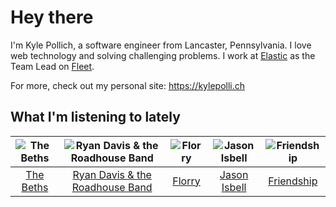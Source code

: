 # Hey there


I'm Kyle Pollich, a software engineer from Lancaster, Pennsylvania. I love web technology and solving challenging problems.
I work at [Elastic](https://www.elastic.co/) as the Team Lead on [Fleet](https://www.elastic.co/guide/en/fleet/current/fleet-overview.html).

For more, check out my personal site: https://kylepolli.ch

## What I'm listening to lately

<!-- begin artists -->
  |![The Beths](https://i.scdn.co/image/ab6761610000f178eb26b0d0de46b77e23675281)|![Ryan Davis & the Roadhouse Band](https://i.scdn.co/image/ab6761610000f17807feaa6406c818798f2bde93)|![Florry](https://i.scdn.co/image/ab6761610000f1783242d4d712bd868840b22e2b)|![Jason Isbell](https://i.scdn.co/image/ab6761610000f1789c4def51159843ebc3182b11)|![Friendship](https://i.scdn.co/image/ab6761610000f178a09fdd4e1102f15f3eb2cc52)|
  |:---:|:---:|:---:|:---:|:---:|
  |[The Beths](https://open.spotify.com/artist/7DjwIxbe8kpw4pqnzAMoin)|[Ryan Davis & the Roadhouse Band](https://open.spotify.com/artist/7Ah0xZVyWfAL3Vd7OVvKuo)|[Florry](https://open.spotify.com/artist/5b1DzFl2lTpE9v5fjAZ9kn)|[Jason Isbell](https://open.spotify.com/artist/3Q8wgwyVVv0z4UEh1HB0KY)|[Friendship](https://open.spotify.com/artist/3IxsVnysqUrIyJ3eKdpugA)|
<!-- end artists -->
